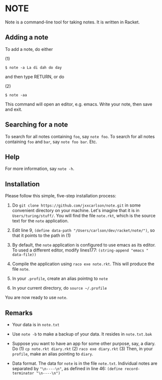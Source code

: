 # NOTE

Note is a command-line tool for taking notes.
It is written in Racket.

## Adding a note

To add a note, do either

(1)

```
$ note -a La di dah do day
```

and then type RETURN, or do

(2)

```
$ note -aa
```

This command will open an editor, e.g. emacs. Write
your note, then save and exit.

## Searching for a note

To search for all notes containing `foo`, say
`note foo`. To search for all notes containing
`foo` and `bar`, say `note foo bar`. Etc.

## Help

For more information, say `note -h`.

## Installation

Please follow this simple, five-step installation process:

1. Do `git clone https://github.com/jxxcarlson/note.git`
   in some convenient directory on your machine. Let's
   imagine that it is in `Users/turing/stuff/`. You will
   find the file `note.rkt`, which is the source text
   for the `note` application.

2. Edit line 9, `(define data-path "/Users/carlson/dev/racket/note/")`,
   so that it points to the path in (1)

3. By default, the `note` application is configured
   to use emacs as its editor. To used a different
   editor, modify lines177: `(string-append "emacs " data-file))`

4. Compile the application using `raco exe note.rkt`.
   This will produce the file `note`.

5. In your `.profile`, create an alias pointng to `note`

6. In your current directory, do `source ~/.profile`

You are now ready to use `note`.

## Remarks

- Your data is in `note.txt`

- Use `note -b` to make a backup of your data. It
  resides in `note.txt.bak`

- Suppose you want to have an app for some other purpose,
  say, a diary. Do (1) `cp note.rkt diary.rkt`
  (2) `raco exe diary.rkt` (3) Then, in your `profile`,
  make an alias pointing to `diary`.

- Data format. The data for `note` is in the file `note.txt`.
  Individual notes are separated by `"\n----\n"`, as defined
  in line 46: `(define record-terminator "\n----\n")`
